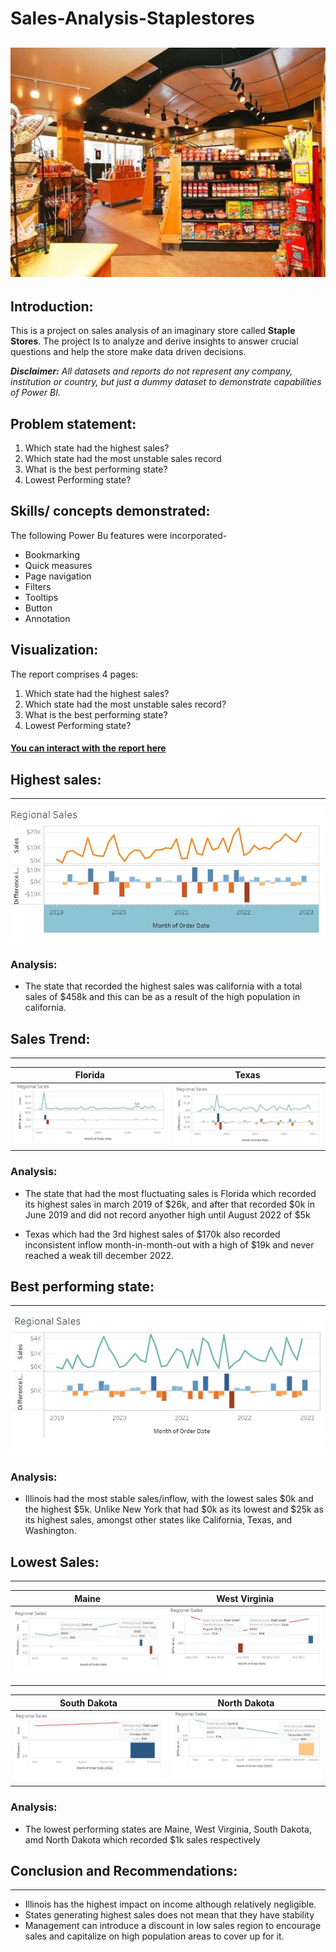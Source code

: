# Sales-Analysis-Staplestores

![](intro.image.jpeg)
---

## Introduction:

This is a project on sales analysis of an imaginary store called **Staple Stores**. The project Is to analyze and derive insights to answer crucial questions and help the store make data driven decisions.

**_Disclaimer:_** _All datasets and reports do not represent any company, institution or country, but just a dummy dataset to demonstrate capabilities of Power BI._

## Problem statement:

1. Which state had the highest sales?
2. Which state had the most unstable sales record 
3. What is the best performing state?
4. Lowest Performing state?

## Skills/ concepts demonstrated:
The following Power Bu features were incorporated-
- Bookmarking
- Quick measures
- Page navigation
- Filters 
- Tooltips 
- Button
- Annotation

## Visualization:

The report comprises 4 pages:
1. Which state had the highest sales?
2. Which state had the most unstable sales record?
3. What is the best performing state?
4. Lowest Performing state?

#### [You can interact with the report here](https://public.tableau.com/app/profile/ihekweme.ruby/viz/Salesdashboard_16505394663940/SalesDashboard)


## Highest sales:
---

![](problem1.JPG)

### Analysis:

- The state that recorded the highest sales was california with a total sales of $458k and this can be as a result of the high population in california. 


## Sales Trend:
---

Florida                |        Texas
:---------------------:| :-----------------------:
![](problemx.JPG)      |      ![](problem2i.JPG)

### Analysis:

- The state that had the most fluctuating sales is Florida which recorded its highest sales in march 2019 of $26k, and after that recorded $0k in June 2019 and did not record anyother high until August 2022 of $5k

- Texas which had the 3rd highest sales of $170k also recorded inconsistent inflow month-in-month-out with a high of $19k and never reached a weak till december 2022.


## Best performing state:
---

![](problem3.JPG)

### Analysis:

- Illinois had the most stable sales/inflow, with the lowest sales $0k and the highest $5k. Unlike New York that had $0k as its lowest and $25k as its highest sales, amongst other states like California, Texas, and Washington.


## Lowest Sales:
---

Maine                     |            West Virginia
:-----------------------: | :---------------------------:
![](problem4.JPG)         |      ![](problem4i.JPG)

South Dakota              |            North Dakota
:------------------------:| :---------------------------:
![](problem4ii.JPG)       |      ![](problem4iii.JPG)

### Analysis:

- The lowest performing states are Maine, West Virginia, South Dakota, amd North Dakota which recorded $1k sales respectively


## Conclusion and Recommendations:
---

- Illinois has the highest impact on income although relatively negligible.
- States generating highest sales does not mean that they have stability 
- Management can introduce a discount in low sales region to encourage sales and capitalize on high population areas to cover up for it. 






